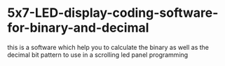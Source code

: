 # 5x7-LED-display-coding-software-for-binary-and-decimal
this is a software which help you to calculate the binary  as well as the decimal bit pattern to use in a scrolling led panel programming

